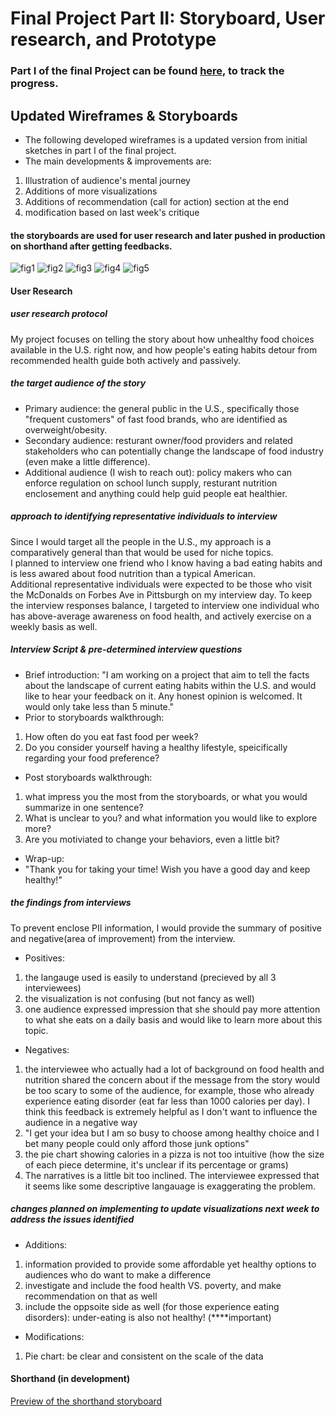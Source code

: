 # Final Project Part II: Storyboard, User research, and Prototype
### Part I of the final Project can be found [here](https://ireneziyouli.github.io/data-visualization-portfolio/Final_project_idea), to track the progress.

## Updated Wireframes & Storyboards
- The following developed wireframes is a updated version from initial sketches in part I of the final project.
- The main developments & improvements are:
1. Illustration of audience's mental journey
2. Additions of more visualizations 
3. Additions of recommendation (call for action) section at the end
4. modification based on last week's critique

#### the storyboards are used for user research and later pushed in production on shorthand after getting feedbacks.
![fig1](/img/part2_1.jpg)
![fig2](/img/part2_2.jpg)
![fig3](/img/part2_3.jpg)
![fig4](/img/part2_4.jpg)
![fig5](/img/part2_5.jpg)

#### User Research
##### user research protocol
My project focuses on telling the story about how unhealthy food choices available in the U.S. right now, and how people's eating habits detour from recommended health guide both actively and passively.
##### the target audience of the story
- Primary audience: the general public in the U.S., specifically those "frequent customers" of fast food brands, who are identified as overweight/obesity.
- Secondary audience: resturant owner/food providers and related stakeholders who can potentially change the landscape of food industry (even make a little difference).
- Additional audience (I wish to reach out): policy makers who can enforce regulation on school lunch supply, resturant nutrition enclosement and anything could help guid people eat healthier.

##### approach to identifying representative individuals to interview
Since I would target all the people in the U.S., my approach is a comparatively general than that would be used for niche topics. <br/>
I planned to interview one friend who I know having a bad eating habits and is less awared about food nutrition than a typical American.   
Additional representative individuals were expected to be those who visit the McDonalds on Forbes Ave in Pittsburgh on my interview day.
To keep the interview responses balance, I targeted to interview one individual who has above-average awareness on food health, and actively exercise on a weekly basis as well. 
##### Interview Script & pre-determined interview questions
- Brief introduction:
"I am working on a project that aim to tell the facts about the landscape of current eating habits within the U.S. and would like to hear your feedback on it. Any honest opinion is welcomed. It would only take less than 5 minute."
- Prior to storyboards walkthrough:
1. How often do you eat fast food per week? 
2. Do you consider yourself having a healthy lifestyle, speicifically regarding your food preference?
- Post storyboards walkthrough:
1. what impress you the most from the storyboards, or what you would summarize in one sentence?
2. What is unclear to you? and what information you would like to explore more?
3. Are you motiviated to change your behaviors, even a little bit?
- Wrap-up:
- "Thank you for taking your time! Wish you have a good day and keep healthy!"
##### the findings from interviews
To prevent enclose PII information, I would provide the summary of positive and negative(area of improvement) from the interview.
- Positives:
1. the langauge used is easily to understand (precieved by all 3 interviewees)
2. the visualization is not confusing (but not fancy as well)
3. one audience expressed impression that she should pay more attention to what she eats on a daily basis and would like to learn more about this topic. 
- Negatives:
1. the interviewee who actually had a lot of background on food health and nutrition shared the concern about if the message from the story would be too scary to some of the audience, for example, those who already experience eating disorder (eat far less than 1000 calories per day). I think this feedback is extremely helpful as I don't want to influence the audience in a negative way
2. "I get your idea but I am so busy to choose among healthy choice and I bet many people could only afford those junk options"
3. the pie chart showing calories in a pizza is not too intuitive (how the size of each piece determine, it's unclear if its percentage or grams)
4. The narratives is a little bit too inclined. The interviewee expressed that it seems like some descriptive langauage is exaggerating the problem.

##### changes planned on implementing to update visualizations next week to address the issues identified
- Additions:
1. information provided to provide some affordable yet healthy options to audiences who do want to make a difference
2. investigate and include the food health VS. poverty, and make recommendation on that as well
3. include the oppsoite side as well (for those experience eating disorders): under-eating is also not healthy! (****important)
- Modifications:
1. Pie chart: be clear and consistent on the scale of the data


#### Shorthand (in development)
<script src="https://carnegiemellon.shorthandstories.com/how-healthy-we-are-right-now/embed.js"></script>
[Preview of the shorthand storyboard](https://preview.shorthand.com/e8jbm79uX6HjcrJE)
